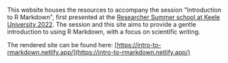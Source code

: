 This website houses the resources to accompany the session "Introduction to R Markdown", first presented at the [Researcher Summer school at Keele University 2022](https://www.keele.ac.uk/kiite/conferences/researchersummerschool/). 
The session and this site aims to provide a gentle introduction to using R Markdown, with a focus on scientific writing.

The rendered site can be found here: [https://intro-to-rmarkdown.netlify.app/](https://intro-to-rmarkdown.netlify.app/)
